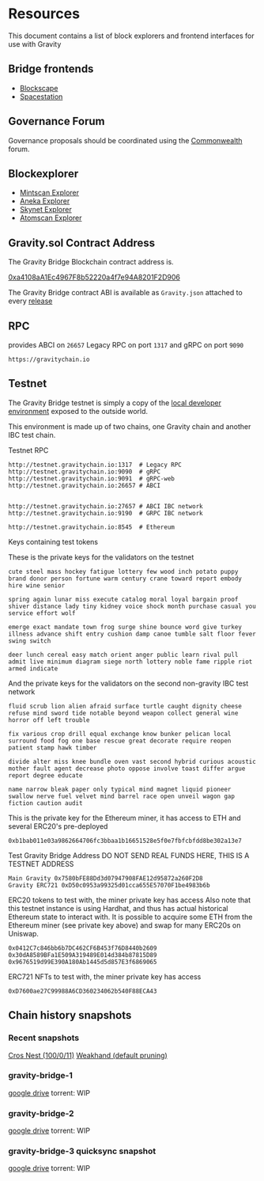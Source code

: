 # Resources

This document contains a list of block explorers and frontend interfaces for use with Gravity

## Bridge frontends

- [Blockscape](https://bridge.blockscape.network/#/)
- [Spacestation](https://spacestation.zone/)

## Governance Forum

Governance proposals should be coordinated using the [Commonwealth](https://commonwealth.im/gravity-bridge) forum.

## Blockexplorer

- [Mintscan Explorer](https://www.mintscan.io/gravity-bridge)
- [Aneka Explorer](https://gravity.aneka.io/)
- [Skynet Explorer](https://www.skynetexplorers.com/gravity-bridge)
- [Atomscan Explorer](https://atomscan.com/gravity-bridge)

## Gravity.sol Contract Address

The Gravity Bridge Blockchain contract address is.

[0xa4108aA1Ec4967F8b52220a4f7e94A8201F2D906](https://etherscan.io/address/0xa4108aA1Ec4967F8b52220a4f7e94A8201F2D906)

The Gravity Bridge contract ABI is available as `Gravity.json` attached to every [release](https://github.com/Gravity-Bridge/Gravity-Bridge/releases/download/v1.8.0/Gravity.json)

## RPC

provides ABCI on `26657` Legacy RPC on port `1317` and gRPC on port `9090`

```text
https://gravitychain.io
```

## Testnet

The Gravity Bridge testnet is simply a copy of the [local developer environment](https://github.com/Gravity-Bridge/Gravity-Bridge/blob/main/docs/developer/environment-setup.md) exposed to the outside world.

This environment is made up of two chains, one Gravity chain and another IBC test chain.

Testnet RPC

```text
http://testnet.gravitychain.io:1317  # Legacy RPC
http://testnet.gravitychain.io:9090  # gRPC
http://testnet.gravitychain.io:9091  # gRPC-web
http://testnet.gravitychain.io:26657 # ABCI


http://testnet.gravitychain.io:27657 # ABCI IBC network
http://testnet.gravitychain.io:9190  # GRPC IBC network

http://testnet.gravitychain.io:8545  # Ethereum
```

Keys containing test tokens

These is the private keys for the validators on the testnet

```text
cute steel mass hockey fatigue lottery few wood inch potato puppy brand donor person fortune warm century crane toward report embody hire wine senior

spring again lunar miss execute catalog moral loyal bargain proof shiver distance lady tiny kidney voice shock month purchase casual you service effort wolf

emerge exact mandate town frog surge shine bounce word give turkey illness advance shift entry cushion damp canoe tumble salt floor fever swing switch

deer lunch cereal easy match orient anger public learn rival pull admit live minimum diagram siege north lottery noble fame ripple riot armed indicate

```

And the private keys for the validators on the second non-gravity IBC test network

```text
fluid scrub lion alien afraid surface turtle caught dignity cheese refuse mind sword tide notable beyond weapon collect general wine horror off left trouble

fix various crop drill equal exchange know bunker pelican local surround food fog one base rescue great decorate require reopen patient stamp hawk timber

divide alter miss knee bundle oven vast second hybrid curious acoustic mother fault agent decrease photo oppose involve toast differ argue report degree educate

name narrow bleak paper only typical mind magnet liquid pioneer swallow nerve fuel velvet mind barrel race open unveil wagon gap fiction caution audit

```

This is the private key for the Ethereum miner, it has access to ETH and several ERC20's pre-deployed

```text
0xb1bab011e03a9862664706fc3bbaa1b16651528e5f0e7fbfcbfdd8be302a13e7
```

Test Gravity Bridge Address DO NOT SEND REAL FUNDS HERE, THIS IS A TESTNET ADDRESS

```text
Main Gravity 0x7580bFE88Dd3d07947908FAE12d95872a260F2D8
Gravity ERC721 0xD50c0953a99325d01cca655E57070F1be4983b6b
```

ERC20 tokens to test with, the miner private key has access
Also note that this testnet instance is using Hardhat, and thus has actual historical Ethereum state to interact with. It is possible to acquire some ETH from the Ethereum miner (see private key above) and swap for many ERC20s on Uniswap.

```text
0x0412C7c846bb6b7DC462CF6B453f76D8440b2609
0x30dA8589BFa1E509A319489E014d384b87815D89
0x9676519d99E390A180Ab1445d5d857E3f6869065
```

ERC721 NFTs to test with, the miner private key has access

```text
0xD7600ae27C99988A6CD360234062b540F88ECA43
```

## Chain history snapshots

### Recent snapshots

[Cros Nest (100/0/11)](https://quicksync.cros-nest.com/GravityBridge)
[Weakhand (default pruning)](https://snapshots.weakhand.xyz/gravity/)

### gravity-bridge-1

[google drive](https://drive.google.com/file/d/1LsGK-eBSfAditKHAJDBVQ0RhRRE4e8u0/view?usp=sharing)
torrent: WIP

### gravity-bridge-2

[google drive](https://drive.google.com/file/d/1gdYvEiLTDEGz1IY0kzhTG0ah5bz26uWW/view?usp=sharing)
torrent: WIP

### gravity-bridge-3 quicksync snapshot

[google drive](https://drive.google.com/file/d/187Aw_SpGNk7wwXgrYck6vvq8GogVw3t2/view?usp=sharing)
torrent: WIP
